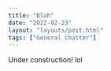 ```yaml
---
title: "Blah"
date: "2022-02-23"
layout: "layouts/post.html"
tags: ["General chatter"]
---
```


Under construction!
lol
